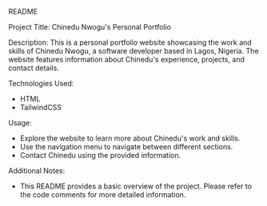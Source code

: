 README

Project Title: Chinedu Nwogu's Personal Portfolio

Description:
This is a personal portfolio website showcasing the work and skills of Chinedu Nwogu, a software developer based in Lagos, Nigeria. The website features information about Chinedu's experience, projects, and contact details.

Technologies Used:
- HTML
- TailwindCSS

Usage:
- Explore the website to learn more about Chinedu's work and skills.
- Use the navigation menu to navigate between different sections.
- Contact Chinedu using the provided information.

Additional Notes:
- This README provides a basic overview of the project. Please refer to the code comments for more detailed information.
